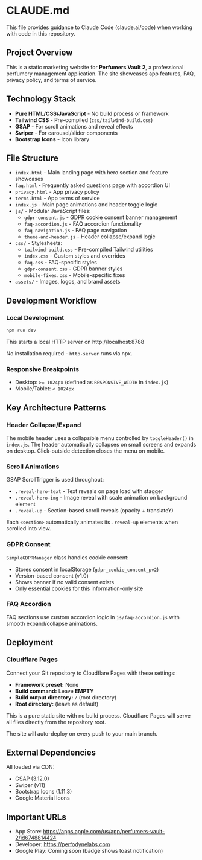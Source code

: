 # CLAUDE.md

This file provides guidance to Claude Code (claude.ai/code) when working with code in this repository.

## Project Overview

This is a static marketing website for **Perfumers Vault 2**, a professional perfumery management application. The site showcases app features, FAQ, privacy policy, and terms of service.

## Technology Stack

- **Pure HTML/CSS/JavaScript** - No build process or framework
- **Tailwind CSS** - Pre-compiled (`css/tailwind-build.css`)
- **GSAP** - For scroll animations and reveal effects
- **Swiper** - For carousel/slider components
- **Bootstrap Icons** - Icon library

## File Structure

- `index.html` - Main landing page with hero section and feature showcases
- `faq.html` - Frequently asked questions page with accordion UI
- `privacy.html` - App privacy policy
- `terms.html` - App terms of service
- `index.js` - Main page animations and header toggle logic
- `js/` - Modular JavaScript files:
  - `gdpr-consent.js` - GDPR cookie consent banner management
  - `faq-accordion.js` - FAQ accordion functionality
  - `faq-navigation.js` - FAQ page navigation
  - `theme-and-header.js` - Header collapse/expand logic
- `css/` - Stylesheets:
  - `tailwind-build.css` - Pre-compiled Tailwind utilities
  - `index.css` - Custom styles and overrides
  - `faq.css` - FAQ-specific styles
  - `gdpr-consent.css` - GDPR banner styles
  - `mobile-fixes.css` - Mobile-specific fixes
- `assets/` - Images, logos, and brand assets

## Development Workflow

### Local Development

```bash
npm run dev
```

This starts a local HTTP server on http://localhost:8788

No installation required - `http-server` runs via npx.

### Responsive Breakpoints

- Desktop: `>= 1024px` (defined as `RESPONSIVE_WIDTH` in `index.js`)
- Mobile/Tablet: `< 1024px`

## Key Architecture Patterns

### Header Collapse/Expand

The mobile header uses a collapsible menu controlled by `toggleHeader()` in `index.js`. The header automatically collapses on small screens and expands on desktop. Click-outside detection closes the menu on mobile.

### Scroll Animations

GSAP ScrollTrigger is used throughout:
- `.reveal-hero-text` - Text reveals on page load with stagger
- `.reveal-hero-img` - Image reveal with scale animation on background element
- `.reveal-up` - Section-based scroll reveals (opacity + translateY)

Each `<section>` automatically animates its `.reveal-up` elements when scrolled into view.

### GDPR Consent

`SimpleGDPRManager` class handles cookie consent:
- Stores consent in localStorage (`gdpr_cookie_consent_pv2`)
- Version-based consent (v1.0)
- Shows banner if no valid consent exists
- Only essential cookies for this information-only site

### FAQ Accordion

FAQ sections use custom accordion logic in `js/faq-accordion.js` with smooth expand/collapse animations.

## Deployment

### Cloudflare Pages

Connect your Git repository to Cloudflare Pages with these settings:

- **Framework preset:** None
- **Build command:** Leave **EMPTY**
- **Build output directory:** `/` (root directory)
- **Root directory:** (leave as default)

This is a pure static site with no build process. Cloudflare Pages will serve all files directly from the repository root.

The site will auto-deploy on every push to your main branch.

## External Dependencies

All loaded via CDN:
- GSAP (3.12.0)
- Swiper (v11)
- Bootstrap Icons (1.11.3)
- Google Material Icons

## Important URLs

- App Store: https://apps.apple.com/us/app/perfumers-vault-2/id6748814424
- Developer: https://perfodynelabs.com
- Google Play: Coming soon (badge shows toast notification)
